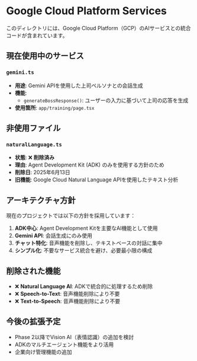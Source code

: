 # Google Cloud Platform Services

このディレクトリには、Google Cloud Platform（GCP）のAIサービスとの統合コードが含まれています。

## 現在使用中のサービス

### `gemini.ts`
- **用途**: Gemini APIを使用した上司ペルソナとの会話生成
- **機能**: 
  - `generateBossResponse()`: ユーザーの入力に基づいて上司の応答を生成
- **使用箇所**: `app/training/page.tsx`

## 非使用ファイル

### `naturalLanguage.ts` 
- **状態**: ❌ **削除済み**
- **理由**: Agent Development Kit (ADK) のみを使用する方針のため
- **削除日**: 2025年6月13日
- **旧機能**: Google Cloud Natural Language APIを使用したテキスト分析

## アーキテクチャ方針

現在のプロジェクトでは以下の方針を採用しています：

1. **ADK中心**: Agent Development Kitを主要なAI機能として使用
2. **Gemini API**: 会話生成にのみ使用
3. **チャット特化**: 音声機能を削除し、テキストベースの対話に集中
4. **シンプル化**: 不要なサービス統合を避け、必要最小限の構成

## 削除された機能

- ❌ **Natural Language AI**: ADKで統合的に処理するため削除
- ❌ **Speech-to-Text**: 音声機能削除により不要
- ❌ **Text-to-Speech**: 音声機能削除により不要

## 今後の拡張予定

- Phase 2以降でVision AI（表情認識）の追加を検討
- ADKのマルチエージェント機能をより活用
- 企業向け管理機能の追加
